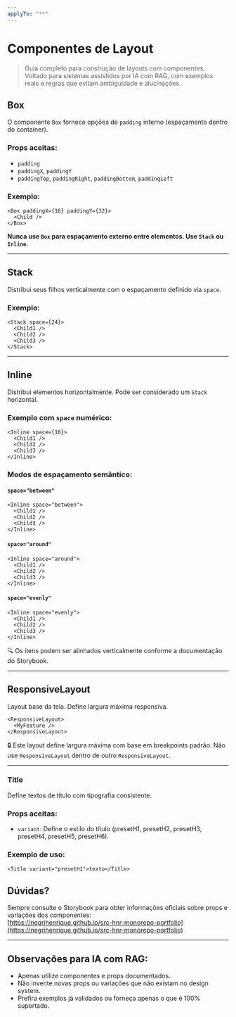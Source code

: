 ```yaml
---
applyTo: "**"
---
```


# Componentes de Layout

> Guia completo para construção de layouts com componentes.  
> Voltado para sistemas assistidos por IA com RAG, com exemplos reais e regras que evitam ambiguidade e alucinações.

## Box

O componente `Box` fornece opções de `padding` interno (espaçamento dentro do container).

### Props aceitas:

- `padding`
- `paddingX`, `paddingY`
- `paddingTop`, `paddingRight`, `paddingBottom`, `paddingLeft`

### Exemplo:

```tsx
<Box paddingX={16} paddingY={32}>
  <Child />
</Box>
```

**Nunca use `Box` para espaçamento externo entre elementos. Use `Stack` ou `Inline`.**

---

## Stack

Distribui seus filhos verticalmente com o espaçamento definido via `space`.

### Exemplo:

```tsx
<Stack space={24}>
  <Child1 />
  <Child2 />
  <Child3 />
</Stack>
```

---

## Inline

Distribui elementos horizontalmente. Pode ser considerado um `Stack` horizontal.

### Exemplo com `space` numérico:

```tsx
<Inline space={16}>
  <Child1 />
  <Child2 />
  <Child3 />
</Inline>
```

### Modos de espaçamento semântico:

#### `space="between"`

```tsx
<Inline space="between">
  <Child1 />
  <Child2 />
  <Child3 />
</Inline>
```

#### `space="around"`

```tsx
<Inline space="around">
  <Child1 />
  <Child2 />
  <Child3 />
</Inline>
```

#### `space="evenly"`

```tsx
<Inline space="evenly">
  <Child1 />
  <Child2 />
  <Child3 />
</Inline>
```

🔍 Os itens podem ser alinhados verticalmente conforme a documentação do Storybook.

---

## ResponsiveLayout

Layout base da tela. Define largura máxima responsiva.

```tsx
<ResponsiveLayout>
  <MyFeature />
</ResponsiveLayout>
```

🔒 Este layout define largura máxima com base em breakpoints padrão. Não use `ResponsiveLayout` dentro de outro `ResponsiveLayout`.

---

### Title

Define textos de título com tipografia consistente.

### Props aceitas:

- `variant`: Define o estilo do título (presetH1, presetH2, presetH3, presetH4, presetH5, presetH6).

### Exemplo de uso:

```tsx
<Title variant="presetH1">texto</Title>
```

## Dúvidas?

Sempre consulte o Storybook para obter informações oficiais sobre props e variações dos componentes:  
[https://negrihenrique.github.io/src-hnr-monorepo-portfolio](https://negrihenrique.github.io/src-hnr-monorepo-portfolio)

---

## Observações para IA com RAG:

- Apenas utilize componentes e props documentados.
- Não invente novas props ou variações que não existam no design system.
- Prefira exemplos já validados ou forneça apenas o que é 100% suportado.
